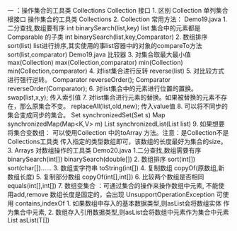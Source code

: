 一 ：操作集合的工具类  Collections    Collection 接口
    1. 区别 Collection 单列集合根接口
            操作集合的工具类  Collections
    2. Collection 常用方法：  Demo19.java
        1. 二分查找,数组要有序
            int binarySearch(list,key)
            list 集合中的元素都是Comparable 的子类
            int binarySearch(list,key,Comparator)
        2. 数组排序
            sort(list)
            list进行排序,其实使用的事list容器中的对象的compareTo方法
            sort(list,comparator)  Demo19.java 比较器
        3. 对集合取最大最小值
            max(Collection)
            max(Collection,comparator)
            min(Collection)
            min(Collection,comparator)
        4. 对list集合进行反转
            reverse(list)
        5. 对比较方式进行强行逆转。
           Comparator reverseOrder();
           Comparator reverseOrder(Comparator);
        6. 对list集合中的元素进行位置的置换。
           swap(list,x,y);     传入索引值
        7. 对list集合进行元素的替换。如果被替换的元素不存在，那么原集合不变。
           replaceAll(list,old,new);  传入value值
        8. 可以将不同步的集合变成同步的集合。
           Set synchronizedSet(Set<T> s)
           Map synchronizedMap(Map<K,V> m)
           List synchronizedList(List<T> list)
        9. 如果想要将集合变数组：
           可以使用Collection 中的toArray 方法。注意：是Collection不是Collections工具类
           传入指定的类型数组即可，该数组的长度最好为集合的size。
    3. Arrays 对数组操作的工具类   Demo20.java
        1.二分查找,数组需要有序
          binarySearch(int[])
          binarySearch(double[])
        2. 数组排序
           sort(int[])
           sort(char[])……
        3. 数组变字符串
            toString(int[])
        4. 复制数组
            copyOf(原数组,新数组长度)
        5. 复制部分数组
            copyOf(int[],int[])
        6. 比较两个数组是否相同
            equals(int[],int[])
        7. 数组变集合 ：可通过集合的操作来操作数组中元素,
            不能使用add,remove 数组长度是固定的，会出现
            UnsupportOperationException
            可使用 contains,indexOf
            1. 如果数组中存入的基本数据类型,则asList会将数组实体
            作为集合中元素,
            2. 数组存入引用数据类型,则asList会将数组中元素作为集合中元素
            List asList(T[])
